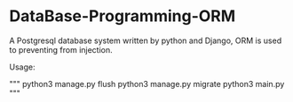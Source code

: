 # DataBase-Programming-ORM
A Postgresql database system written by python and Django, ORM is used to preventing from injection.

Usage:

""" python3 manage.py flush
python3 manage.py migrate
python3 main.py
"""
